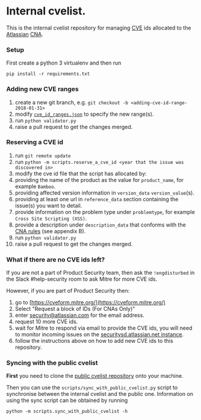 # Internal cvelist.

This is the internal cvelist repository for managing [CVE](https://cve.mitre.org) ids allocated to the [Atlassian](http://go.atlassian.com/cna) [CNA](https://cve.mitre.org/cve/request_id.html#cna_participants).


### Setup

First create a python 3 virtualenv and then run

    pip install -r requirements.txt


### Adding new CVE ranges

1. create a new git branch, e.g. `git checkout -b <adding-cve-id-range-2018-01-31>`
2. modify [`cve_id_ranges.json`](cve_id_ranges.json) to specify the new range(s).
3. run `python validator.py`
4. raise a pull request to get the changes merged.

### Reserving a CVE id

1. run `git remote update`
2. run `python -m scripts.reserve_a_cve_id <year that the issue was discovered in>`
3. modify the cve id file that the script has allocated by:
 1. providing the name of the product as the value for `product_name`, for example `Bamboo`.
 2. providing affected version information in `version_data` `version_value`(s).
 3. providing at least one url in `reference_data` section containing the issue(s) you want to detail.
 4. provide information on the problem type under `problemtype`, for example `Cross Site Scripting (XSS)`.
 5. provide a description under `description_data` that conforms with the [CNA rules](https://cve.mitre.org/cve/cna/CNA_Rules_v2.0.pdf) (see appendix B).
4. run `python validator.py`
5. raise a pull request to get the changes merged.

### What if there are no CVE ids left?

If you are not a part of Product Security team, then ask the `!engdisturbed` in the Slack \#help-security room to ask Mitre for more CVE ids.

However, if you are part of Product Security then:

1. go to [https://cveform.mitre.org/](https://cveform.mitre.org/)
2. Select "Request a block of IDs (For CNAs Only)"
3. enter security@atlassian.com for the email address.
4. request 10 more CVE ids.
5. wait for Mitre to respond via email to provide the CVE ids, you will need to monitor incoming issues on the [securitysd.atlassian.net instance](https://securitysd.atlassian.net/issues/?jql=text%20~%20"mitre"%20and%20resolution%20is%20empty).
6. follow the instructions above on how to add new CVE ids to this repository.

### Syncing with the public cvelist

**First** you need to clone the [public cvelist repository](https://github.com/CVEProject/cvelist) onto your machine.

Then you can use the `scripts/sync_with_public_cvelist.py` script to synchronise between the internal cvelist and the public one.
Information on using the sync script can be obtained by running

    python -m scripts.sync_with_public_cvelist -h

